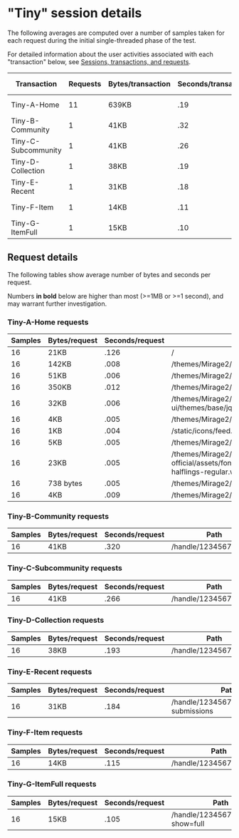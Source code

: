 # "Tiny" session details

The following averages are computed over a number of samples taken for each request during
the initial single-threaded phase of the test.

For detailed information about the user activities associated with each "transaction" below,
see [Sessions, transactions, and requests](../../doc/sessions).

Transaction | Requests | Bytes/transaction | Seconds/transaction | Request details
-|-|-|-|-
Tiny-A-Home | 11 | 639KB | .19 | [See below](#tiny-a-home-requests)
Tiny-B-Community | 1 | 41KB | .32 | [See below](#tiny-b-community-requests)
Tiny-C-Subcommunity | 1 | 41KB | .26 | [See below](#tiny-c-subcommunity-requests)
Tiny-D-Collection | 1 | 38KB | .19 | [See below](#tiny-d-collection-requests)
Tiny-E-Recent | 1 | 31KB | .18 | [See below](#tiny-e-recent-requests)
Tiny-F-Item | 1 | 14KB | .11 | [See below](#tiny-f-item-requests)
Tiny-G-ItemFull | 1 | 15KB | .10 | [See below](#tiny-g-itemfull-requests)

## Request details

The following tables show average number of bytes and seconds per request.

Numbers **in bold** below are higher than most (>=1MB or >=1 second), and may warrant further investigation.


### Tiny-A-Home requests

Samples | Bytes/request | Seconds/request | Path
-|-|-|-
16 | 21KB | .126 | / |
16 | 142KB | .008 | /themes/Mirage2/styles/main.css |
16 | 51KB | .006 | /themes/Mirage2/vendor/modernizr/modernizr.js |
16 | 350KB | .012 | /themes/Mirage2/scripts/theme.js |
16 | 32KB | .006 | /themes/Mirage2/vendor/jquery-ui/themes/base/jquery-ui.css |
16 | 4KB | .005 | /themes/Mirage2/images/DSpace-logo-line.svg |
16 | 1KB | .004 | /static/icons/feed.png |
16 | 5KB | .005 | /themes/Mirage2/images/@mirelogo-small.png |
16 | 23KB | .005 | /themes/Mirage2/vendor/bootstrap-sass-official/assets/fonts/bootstrap/glyphicons-halflings-regular.woff |
16 | 738 bytes | .005 | /themes/Mirage2/images/favicon.ico |
16 | 4KB | .009 | /themes/Mirage2/images/apple-touch-icon.png |

### Tiny-B-Community requests

Samples | Bytes/request | Seconds/request | Path
-|-|-|-
16 | 41KB | .320 | /handle/123456789/244 |

### Tiny-C-Subcommunity requests

Samples | Bytes/request | Seconds/request | Path
-|-|-|-
16 | 41KB | .266 | /handle/123456789/245 |

### Tiny-D-Collection requests

Samples | Bytes/request | Seconds/request | Path
-|-|-|-
16 | 38KB | .193 | /handle/123456789/246 |

### Tiny-E-Recent requests

Samples | Bytes/request | Seconds/request | Path
-|-|-|-
16 | 31KB | .184 | /handle/123456789/246/recent-submissions |

### Tiny-F-Item requests

Samples | Bytes/request | Seconds/request | Path
-|-|-|-
16 | 14KB | .115 | /handle/123456789/33091 |

### Tiny-G-ItemFull requests

Samples | Bytes/request | Seconds/request | Path
-|-|-|-
16 | 15KB | .105 | /handle/123456789/33091?show=full |
